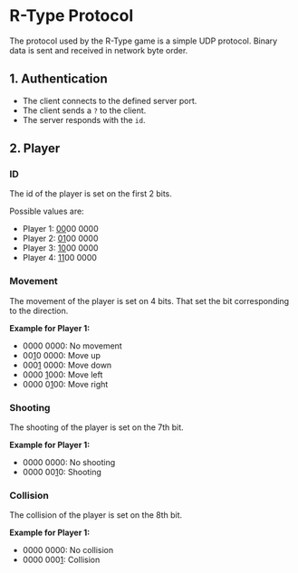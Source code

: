 # R-Type Protocol

The protocol used by the R-Type game is a simple UDP protocol.
Binary data is sent and received in network byte order.

## 1. Authentication

* The client connects to the defined server port.
* The client sends a `?` to the client.
* The server responds with the `id`.

## 2. Player

### ID

The id of the player is set on the first 2 bits.

Possible values are:
  * Player 1: <u>00</u>00 0000
  * Player 2: <u>01</u>00 0000
  * Player 3: <u>10</u>00 0000
  * Player 4: <u>11</u>00 0000

### Movement

The movement of the player is set on 4 bits.
That set the bit corresponding to the direction.

**Example for Player 1:**
  * 0000 0000: No movement
  * 00<u>1</u>0 0000: Move up
  * 000<u>1</u> 0000: Move down
  * 0000 <u>1</u>000: Move left
  * 0000 0<u>1</u>00: Move right

### Shooting

The shooting of the player is set on the 7th bit.

**Example for Player 1:**
  * 0000 0000: No shooting
  * 0000 00<u>1</u>0: Shooting

### Collision

The collision of the player is set on the 8th bit.

**Example for Player 1:**
  * 0000 0000: No collision
  * 0000 000<u>1</u>: Collision

